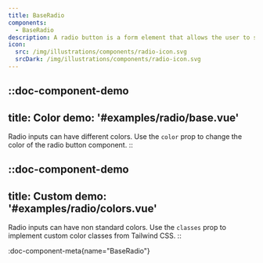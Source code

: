 ```yaml
---
title: BaseRadio
components:
  - BaseRadio
description: A radio button is a form element that allows the user to select a single option from a predefined set.
icon:
  src: /img/illustrations/components/radio-icon.svg
  srcDark: /img/illustrations/components/radio-icon.svg
---
```



::doc-component-demo
---
title: Color
demo: '#examples/radio/base.vue'
---
Radio inputs can have different colors. Use the `color` prop to change the color of the radio button component.
::


::doc-component-demo
---
title: Custom
demo: '#examples/radio/colors.vue'
---
Radio inputs can have non standard colors. Use the `classes` prop to implement custom color classes from Tailwind CSS.
::


:doc-component-meta{name="BaseRadio"}